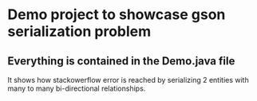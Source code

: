 # Demo project to showcase gson serialization problem
## Everything is contained in the Demo.java file
It shows how stackowerflow error is reached by serializing 2 entities with many to many bi-directional relationships.

